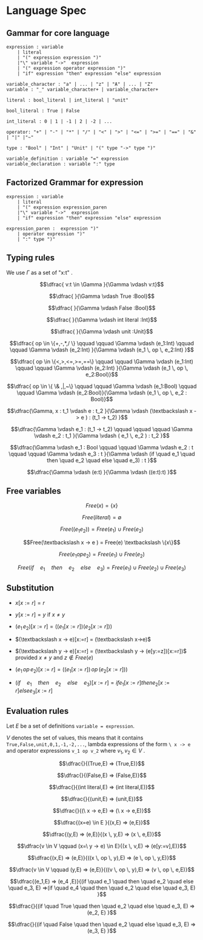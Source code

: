 # Language Spec

## Gammar for core language

```ebnf
expression : variable
    | literal 
    | "(" expression expression ")"
    |"\" variable "->"  expression
    | "(" expression operator expression ")"
    | "if" expression "then" expression "else" expression

variable_character : "a" | ... | "z" | "A" | ... | "Z"
variable : "_" variable_character+ | variable_character+

literal : bool_literal | int_literal | "unit"

bool_literal : True | False

int_literal : 0 | 1 | -1 | 2 | -2 | ...

operator: "+" | "-" | "*" | "/" | "<" | ">" | "<=" | ">=" | "==" | "&" | "|" |"~"

type : "Bool" | "Int" | "Unit" | "(" type "->" type ")"

variable_definition : variable "=" expression
variable_declaration : variable ":" type
```

## Factorized Grammar for expression

```ebnf
expression : variable
    | literal 
    | "(" expression expression_paren
    |"\" variable "->"  expression
    | "if" expression "then" expression "else" expression

expression_paren :  expression ")"
    | operator expression ")"
    | ":" type ")"
```

## Typing rules 

We use $\Gamma$ as a set of "x:t" .

$$\dfrac{ v:t \in \Gamma }{\Gamma \vdash v:t}$$

$$\dfrac{ }{\Gamma \vdash True :Bool}$$

$$\dfrac{ }{\Gamma \vdash False :Bool}$$

$$\dfrac{ }{\Gamma \vdash int literal :Int}$$

$$\dfrac{ }{\Gamma \vdash unit :Unit}$$

```math
\dfrac{ op \in \{+,-,*,/ \} \qquad \qquad \Gamma \vdash (e_1:Int) \qquad \qquad \Gamma \vdash (e_2:Int) }{\Gamma \vdash (e_1 \, op \, e_2:Int) }
```

```math
\dfrac{ op \in \{<,>,<=,>=,==\} \qquad \qquad \Gamma \vdash (e_1:Int) \qquad \qquad \Gamma \vdash (e_2:Int) }{\Gamma \vdash (e_1 \, op \, e_2:Bool)}
```

```math
\dfrac{ op \in \{ \& ,|,~\}  \qquad \qquad \Gamma \vdash (e_1:Bool) \qquad \qquad \Gamma \vdash (e_2:Bool)}{\Gamma \vdash (e_1 \, op \, e_2 : Bool)}
```

$$\dfrac{\Gamma, x : t_1 \vdash e : t_2 }{\Gamma \vdash (\textbackslash x ->  e ) : (t_1 -> t_2) }$$

$$\dfrac{\Gamma \vdash e_1 : (t_1 -> t_2)   \qquad \qquad \qquad \Gamma \vdash e_2 : t_1 }{\Gamma \vdash ( e_1 \, e_2 ) : t_2 }$$

$$\dfrac{\Gamma \vdash e_1 : Bool \qquad \qquad \Gamma \vdash e_2 : t \qquad \qquad \Gamma \vdash e_3 : t  }{\Gamma \vdash (if \quad e_1 \quad then \quad e_2 \quad else \quad e_3) : t }$$

$$\dfrac{\Gamma \vdash (e:t) }{\Gamma \vdash ((e:t):t) }$$


## Free variables

```math
Free(x) = \{x\}
```

$$Free(literal) = \emptyset$$

$$Free((e_1 e_2)) = Free(e_1) \cup Free(e_2)$$

```math
Free(\textbackslash x -> e ) = Free(e) \textbackslash \{x\}
```

$$Free(e_1 op e_2) = Free(e_1) \cup Free(e_2)$$

$$Free(if \quad e_1 \quad then \quad e_2 \quad else \quad e_3) = Free(e_1) \cup Free(e_2) \cup Free(e_3)$$


## Substitution

- $x[x := r] = r$

- $y[x := r] = y$ if $x \neq y$ 

- $(e_1 \, e_2)[x:=r] = ((e_1[ x:= r])(e_2[x:=r]))$

- $(\textbackslash x -> e)[x:=r] = (\textbackslash x->e)$

- $(\textbackslash y -> e)[x:=r] = (\textbackslash y -> (e[y:=z])[x:=r])$ provided $x \neq y$ and $z \notin Free(e)$

- $(e_1 \, op \, e_2)[x:=r] = ((e_1[x:=r]) \, op \, (e_2[x:=r]))$

- $(if \quad e_1 \quad then \quad e_2 \quad else \quad e_3)[x:=r] = if e_1[x:=r] then e_2[x:=r] else e_3[x:=r]$


## Evaluation rules

Let $E$ be a set of definitions `variable = expression`. 

$V$ denotes the set of values, this means that it contains `True,False,unit,0,1,-1,-2,...`, lambda expressions of the form `\ x -> e` and operator expressions `v_1 op v_2` where $v_1,v_2 \in V$ .

$$\dfrac{}{(True,E) => (True,E)}$$

$$\dfrac{}{(False,E) => (False,E)}$$

$$\dfrac{}{(int literal,E) => (int literal,E)}$$

$$\dfrac{}{(unit,E) => (unit,E)}$$

$$\dfrac{}{(\ x -> e,E) => (\ x -> e,E)}$$

$$\dfrac{(x=e) \in E }{(x,E) => (e,E)}$$

$$\dfrac{(y,E) => (e,E)}{(x \, y,E) => (x \, e,E)}$$

$$\dfrac{v \in V \qquad (x=\ y -> e) \in E}{(x \, v,E) => (e[y:=v],E)}$$

$$\dfrac{(x,E) => (e,E)}{((x \, op \, y),E) => (e \, op \, y,E)}$$

$$\dfrac{v \in V \qquad (y,E) => (e,E)}{((v \, op \, y),E) => (v \, op \, e,E)}$$

$$\dfrac{(e_1,E) => (e_4 ,E)}{(if \quad e_1 \quad then \quad e_2 \quad else \quad e_3, E) =>(if \quad e_4 \quad then \quad e_2 \quad else \quad e_3, E) }$$

$$\dfrac{}{(if \quad True \quad then \quad e_2 \quad else \quad e_3, E) =>(e_2, E) }$$

$$\dfrac{}{(if \quad False \quad then \quad e_2 \quad else \quad e_3, E) =>(e_3, E) }$$
